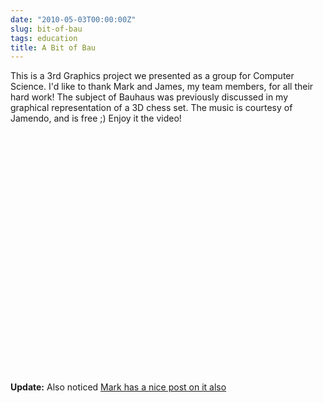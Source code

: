 ```yaml
---
date: "2010-05-03T00:00:00Z"
slug: bit-of-bau
tags: education
title: A Bit of Bau
---
```


This is a 3rd Graphics project we presented as a group for 
Computer Science. I'd like to thank Mark and James, my team 
members, for all their hard work! The subject of Bauhaus was 
previously discussed in my graphical representation of a 3D 
chess set. The music is courtesy of Jamendo, and is free ;) 
Enjoy it the video!

<object height="385" width="480"><param name="movie" value="http://www.youtube.com/v/Yc8aefsbbHY&hl=en_US&fs=1&"></param><param name="allowFullScreen" value="true"></param><param name="allowscriptaccess" value="always"></param><embed src="http://www.youtube.com/v/Yc8aefsbbHY&hl=en_US&fs=1&" type="application/x-shockwave-flash" allowscriptaccess="always" allowfullscreen="true" width="480" height="385"></embed></object>

**Update:**
Also noticed [Mark has a nice post on it also][Mark]

[Mark]: http://bark4mark.com/2010/04/3d-graphics-project-2/ "Link no longer works unfortunately"
